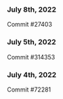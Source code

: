 ### July 8th, 2022

Commit #27403

### July 5th, 2022

Commit #314353


### July 4th, 2022

Commit #72281
